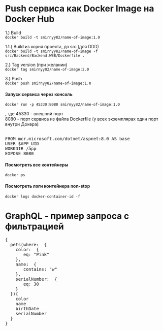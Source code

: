 # Push сервиса как Docker Image на Docker Hub
  1.) Build <br>
`docker build -t smirnyy82/name-of-image:1.0`
  
  1.1.) Build из корня проекта, до src (для DDD) <br>
`docker build -t smirnyy82/name-of-image -f src/Backend/Backend.WEB/Dockerfile .`

  2.) Tag version (при желании) <br>
`docker tag smirnyy82/name-of-image:2.0`

  3.) Push <br>
`docker push smirnyy82/name-of-image:1.0`

#### Запуск сервиса через консоль 
`docker run -p 45330:8080 smirnyy82/name-of-image:1.0`

, где 45330 - внешний порт <br>
8080 - порт сервиса из файла Dockerfile (у всех экземплярах один порт внутри Докера) <br> <br>


<pre>FROM mcr.microsoft.com/dotnet/aspnet:8.0 AS base
USER $APP_UID
WORKDIR /app
EXPOSE 8080</pre>

#### Посмотреть все контейнеры
`docker ps`

#### Посмотреть логи контейнера non-stop
`docker logs docker-container-id -f`


# GraphQL - пример запроса с фильтрацией
<pre>{
  pets(where:  { 
    color:  {  
       eq: "Pink"  
    },
    name:  {  
       contains: "w" 
    },
    serialNumber:  {  
       eq: 30  
    }  
  }){  
    color  
    name  
    birthDate  
    serialNumber  
  }  
} </pre>

